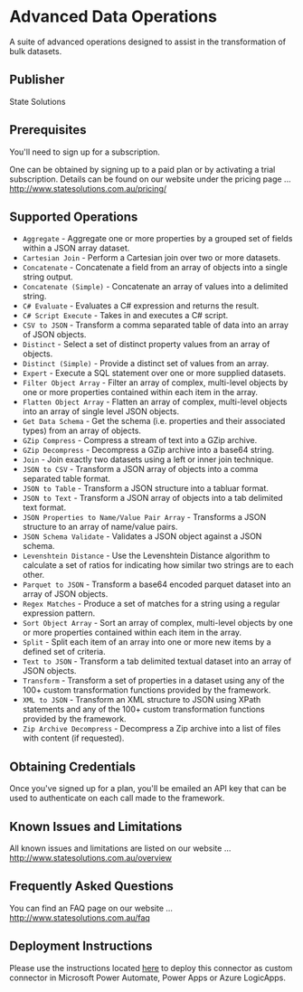 # Advanced Data Operations  
A suite of advanced operations designed to assist in the transformation of bulk datasets.

## Publisher
State Solutions

## Prerequisites
You'll need to sign up for a subscription.  

One can be obtained by signing up to a paid plan or by activating a trial subscription.  Details can be found on our website under the pricing page ... http://www.statesolutions.com.au/pricing/

## Supported Operations
- `Aggregate` - Aggregate one or more properties by a grouped set of fields within a JSON array dataset.  
- `Cartesian Join` - Perform a Cartesian join over two or more datasets.  
- `Concatenate` - Concatenate a field from an array of objects into a single string output.  
- `Concatenate (Simple)` - Concatenate an array of values into a delimited string.
- `C# Evaluate` - Evaluates a C# expression and returns the result.
- `C# Script Execute` - Takes in and executes a C# script.
- `CSV to JSON` - Transform a comma separated table of data into an array of JSON objects.  
- `Distinct` - Select a set of distinct property values from an array of objects.  
- `Distinct (Simple)` - Provide a distinct set of values from an array.  
- `Expert` - Execute a SQL statement over one or more supplied datasets.  
- `Filter Object Array` - Filter an array of complex, multi-level objects by one or more properties contained within each item in the array.
- `Flatten Object Array` - Flatten an array of complex, multi-level objects into an array of single level JSON objects.  
- `Get Data Schema` - Get the schema (i.e. properties and their associated types) from an array of objects.
- `GZip Compress` - Compress a stream of text into a GZip archive.
- `GZip Decompress` - Decompress a GZip archive into a base64 string.
- `Join` - Join exactly two datasets using a left or inner join technique.  
- `JSON to CSV` - Transform a JSON array of objects into a comma separated table format.  
- `JSON to Table` - Transform a JSON structure into a tabluar format.
- `JSON to Text` - Transform a JSON array of objects into a tab delimited text format.
- `JSON Properties to Name/Value Pair Array` - Transforms a JSON structure to an array of name/value pairs.
- `JSON Schema Validate` - Validates a JSON object against a JSON schema.
- `Levenshtein Distance` - Use the Levenshtein Distance algorithm to calculate a set of ratios for indicating how similar two strings are to each other.  
- `Parquet to JSON` - Transform a base64 encoded parquet dataset into an array of JSON objects.  
- `Regex Matches` - Produce a set of matches for a string using a regular expression pattern. 
- `Sort Object Array` - Sort an array of complex, multi-level objects by one or more properties contained within each item in the array.  
- `Split` - Split each item of an array into one or more new items by a defined set of criteria.  
- `Text to JSON` - Transform a tab delimited textual dataset into an array of JSON objects.  
- `Transform` - Transform a set of properties in a dataset using any of the 100+ custom transformation functions provided by the framework.
- `XML to JSON` - Transform an XML structure to JSON using XPath statements and any of the 100+ custom transformation functions provided by the framework.
- `Zip Archive Decompress` - Decompress a Zip archive into a list of files with content (if requested).

## Obtaining Credentials
Once you've signed up for a plan, you'll be emailed an API key that can be used to authenticate on each call made to the framework.

## Known Issues and Limitations
All known issues and limitations are listed on our website ... http://www.statesolutions.com.au/overview

## Frequently Asked Questions
You can find an FAQ page on our website ... http://www.statesolutions.com.au/faq

## Deployment Instructions
Please use the instructions located [here](https://docs.microsoft.com/en-us/connectors/custom-connectors/paconn-cli) to deploy this connector as custom connector in Microsoft Power Automate, Power Apps or Azure LogicApps.